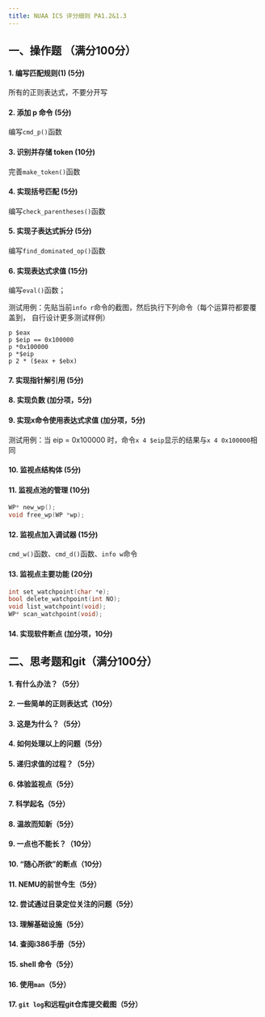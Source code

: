 ```yaml
---
title: NUAA ICS 评分细则 PA1.2&1.3
---
```



##  ⼀、操作题 （满分100分） 

#### 1. 编写匹配规则(1) (5分)

所有的正则表达式，不要分开写

#### 2. 添加 p 命令 (5分)

编写`cmd_p()`函数

#### 3. 识别并存储 token (10分)

完善`make_token()`函数

#### 4. 实现括号匹配 (5分)

编写`check_parentheses()`函数

#### 5. 实现子表达式拆分 (5分)

编写`find_dominated_op()`函数

#### 6. 实现表达式求值 (15分)

编写`eval()`函数；

测试⽤例：先贴当前`info r`命令的截图，然后执⾏下列命令（每个运算符都要覆盖到， 自行设计更多测试样例）

```
p $eax
p $eip == 0x100000
p *0x100000
p *$eip
p 2 * ($eax + $ebx)
```

#### 7. 实现指针解引用 (5分)

#### 8. 实现负数 (加分项，5分)

#### 9. 实现x命令使用表达式求值 (加分项，5分)

测试用例：当 eip = 0x100000 时，命令`x 4 $eip`显示的结果与`x 4 0x100000`相同

#### 10. 监视点结构体 (5分)

#### 11. 监视点池的管理 (10分)

```c
WP* new_wp();
void free_wp(WP *wp);
```

#### 12. 监视点加入调试器 (15分)

`cmd_w()`函数、`cmd_d()`函数、`info w`命令

#### 13. 监视点主要功能 (20分)

```c
int set_watchpoint(char *e);
bool delete_watchpoint(int NO);
void list_watchpoint(void);
WP* scan_watchpoint(void);
```

#### 14. 实现软件断点 (加分项，10分)



## 二、思考题和git（满分100分）

#### 1. 有什么办法？（5分）

#### 2. 一些简单的正则表达式（10分）

#### 3. 这是为什么？（5分）

#### 4. 如何处理以上的问题（5分）

#### 5. 递归求值的过程？（5分）

#### 6. 体验监视点（5分）

#### 7. 科学起名（5分）

#### 8. 温故而知新（5分）

#### 9. 一点也不能长？（10分）

#### 10. “随心所欲”的断点（10分）

#### 11. NEMU的前世今生（5分）

#### 12. 尝试通过目录定位关注的问题（5分）

#### 13. 理解基础设施（5分）

#### 14. 查阅i386手册（5分）

#### 15. shell 命令（5分）

#### 16. 使用`man`（5分）

#### 17. `git log`和远程git仓库提交截图（5分）

